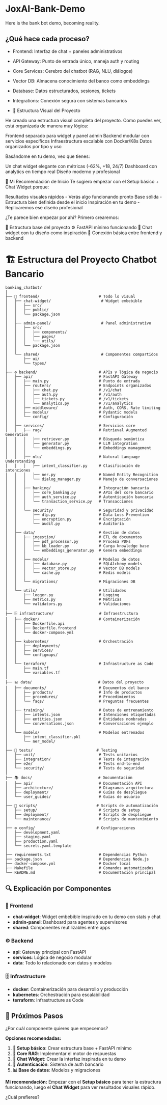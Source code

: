 # JoxAI-Bank-Demo
Here is the bank bot demo, becoming reality.

## ¿Qué hace cada proceso?

* Frontend: Interfaz de chat + paneles administrativos
* API Gateway: Punto de entrada único, maneja auth y routing
* Core Services: Cerebro del chatbot (RAG, NLU, diálogos)
* Vector DB: Almacena conocimiento del banco como embeddings
* Database: Datos estructurados, sesiones, tickets
* Integrations: Conexión segura con sistemas bancarios

* 📁 Estructura Visual del Proyecto

He creado una estructura visual completa del proyecto. Como puedes ver, está organizada de manera muy lógica:

Frontend separado para widget y panel admin
Backend modular con servicios específicos
Infraestructura escalable con Docker/K8s
Datos organizados por tipo y uso

Basándome en tu demo, veo que tienes:

Un chat widget elegante con métricas (-62%, +18, 24/7)
Dashboard con analytics en tiempo real
Diseño moderno y profesional

🎯 Mi Recomendación de Inicio
Te sugiero empezar con el Setup básico + Chat Widget porque:

Resultados visuales rápidos - Verás algo funcionando pronto
Base sólida - Estructura bien definida desde el inicio
Inspiración en tu demo - Replicaremos ese diseño profesional

¿Te parece bien empezar por ahí? Primero crearemos:

📁 Estructura base del proyecto
⚙️ FastAPI mínimo funcionando
🎨 Chat widget con tu diseño como inspiración
🔌 Conexión básica entre frontend y backend

# 🏗️ Estructura del Proyecto Chatbot Bancario

```
banking_chatbot/
│
├── 🎨 frontend/                          # Todo lo visual
│   ├── chat-widget/                      # Widget embebible
│   │   ├── src/
│   │   ├── public/
│   │   └── package.json
│   │
│   ├── admin-panel/                      # Panel administrativo
│   │   ├── src/
│   │   │   ├── components/
│   │   │   ├── pages/
│   │   │   └── utils/
│   │   └── package.json
│   │
│   └── shared/                           # Componentes compartidos
│       ├── ui/
│       └── types/
│
├── ⚙️ backend/                           # APIs y lógica de negocio
│   ├── api/                             # FastAPI Gateway
│   │   ├── main.py                      # Punto de entrada
│   │   ├── routers/                     # Endpoints organizados
│   │   │   ├── chat.py                  # /v1/chat
│   │   │   ├── auth.py                  # /v1/auth
│   │   │   ├── tickets.py               # /v1/tickets
│   │   │   └── analytics.py             # /v1/analytics
│   │   ├── middleware/                  # Auth, CORS, Rate limiting
│   │   ├── models/                      # Pydantic models
│   │   └── config/                      # Configuración
│   │
│   ├── services/                        # Servicios core
│   │   ├── rag/                         # Retrieval Augmented Generation
│   │   │   ├── retriever.py             # Búsqueda semántica
│   │   │   ├── generator.py             # LLM integration
│   │   │   └── embeddings.py            # Embeddings management
│   │   │
│   │   ├── nlu/                         # Natural Language Understanding
│   │   │   ├── intent_classifier.py     # Clasificación de intenciones
│   │   │   ├── ner.py                   # Named Entity Recognition
│   │   │   └── dialog_manager.py        # Manejo de conversaciones
│   │   │
│   │   ├── banking/                     # Integración bancaria
│   │   │   ├── core_banking.py          # APIs del core bancario
│   │   │   ├── auth_service.py          # Autenticación bancaria
│   │   │   └── transaction_service.py   # Transacciones
│   │   │
│   │   └── security/                    # Seguridad y privacidad
│   │       ├── dlp.py                   # Data Loss Prevention
│   │       ├── encryption.py            # Encriptación
│   │       └── audit.py                 # Auditoría
│   │
│   ├── data/                            # Gestión de datos
│   │   ├── ingestion/                   # ETL de documentos
│   │   │   ├── pdf_processor.py         # Procesa PDFs
│   │   │   ├── kb_loader.py             # Carga knowledge base
│   │   │   └── embeddings_generator.py  # Genera embeddings
│   │   │
│   │   ├── models/                      # Modelos de datos
│   │   │   ├── database.py              # SQLAlchemy models
│   │   │   ├── vector_store.py          # Vector DB models
│   │   │   └── cache.py                 # Redis models
│   │   │
│   │   └── migrations/                  # Migraciones DB
│   │
│   └── utils/                           # Utilidades
│       ├── logger.py                    # Logging
│       ├── metrics.py                   # Métricas
│       └── validators.py                # Validaciones
│
├── 🗄️ infrastructure/                    # Infraestructura
│   ├── docker/                          # Containerización
│   │   ├── Dockerfile.api
│   │   ├── Dockerfile.frontend
│   │   └── docker-compose.yml
│   │
│   ├── kubernetes/                      # Orchestración
│   │   ├── deployments/
│   │   ├── services/
│   │   └── configmaps/
│   │
│   └── terraform/                       # Infrastructure as Code
│       ├── main.tf
│       └── variables.tf
│
├── 📊 data/                             # Datos del proyecto
│   ├── documents/                       # Documentos del banco
│   │   ├── products/                    # Info de productos
│   │   ├── procedures/                  # Procedimientos
│   │   └── faqs/                        # Preguntas frecuentes
│   │
│   ├── training/                        # Datos de entrenamiento
│   │   ├── intents.json                 # Intenciones etiquetadas
│   │   ├── entities.json                # Entidades nombradas
│   │   └── conversations.json           # Conversaciones ejemplo
│   │
│   └── models/                          # Modelos entrenados
│       ├── intent_classifier.pkl
│       └── ner_model/
│
├── 🧪 tests/                            # Testing
│   ├── unit/                            # Tests unitarios
│   ├── integration/                     # Tests de integración
│   ├── e2e/                             # Tests end-to-end
│   └── security/                        # Tests de seguridad
│
├── 📚 docs/                             # Documentación
│   ├── api/                             # Documentación API
│   ├── architecture/                    # Diagramas arquitectura
│   ├── deployment/                      # Guías de despliegue
│   └── user_guides/                     # Guías de usuario
│
├── 🔧 scripts/                          # Scripts de automatización
│   ├── setup/                           # Scripts de setup
│   ├── deployment/                      # Scripts de despliegue
│   └── maintenance/                     # Scripts de mantenimiento
│
├── ⚙️ config/                           # Configuraciones
│   ├── development.yaml
│   ├── staging.yaml
│   ├── production.yaml
│   └── secrets.yaml.template
│
├── requirements.txt                     # Dependencias Python
├── package.json                         # Dependencias Node.js
├── docker-compose.yml                   # Docker local
├── Makefile                             # Comandos automatizados
└── README.md                            # Documentación principal
```

## 🔍 Explicación por Componentes

### 🎨 Frontend
- **chat-widget**: Widget embebible inspirado en tu demo con stats y chat
- **admin-panel**: Dashboard para agentes y supervisores
- **shared**: Componentes reutilizables entre apps

### ⚙️ Backend
- **api**: Gateway principal con FastAPI
- **services**: Lógica de negocio modular
- **data**: Todo lo relacionado con datos y modelos

### 🗄️ Infrastructure
- **docker**: Containerización para desarrollo y producción
- **kubernetes**: Orchestración para escalabilidad
- **terraform**: Infrastructure as Code

## 🚀 Próximos Pasos

¿Por cuál componente quieres que empecemos?

**Opciones recomendadas:**

1. **🎯 Setup básico**: Crear estructura base + FastAPI mínimo
2. **🤖 Core RAG**: Implementar el motor de respuestas
3. **🎨 Chat Widget**: Crear la interfaz inspirada en tu demo
4. **🔐 Autenticación**: Sistema de auth bancario
5. **📊 Base de datos**: Modelos y migraciones

**Mi recomendación:** Empezar con el **Setup básico** para tener la estructura funcionando, luego el **Chat Widget** para ver resultados visuales rápido.

¿Cuál prefieres?